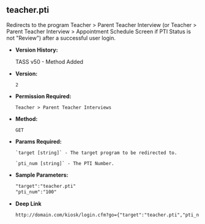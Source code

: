 **teacher.pti**
----
  Redirects to the program Teacher > Parent Teacher Interview (or Teacher > Parent Teacher Interview > Appointment Schedule Screen if PTI Status is not "Review") after a successful user login.

  * **Version History:**

     TASS v50 - Method Added

* **Version:**

  	`2`

* **Permission Required:**

  	`Teacher > Parent Teacher Interviews`

* **Method:**

  	`GET`
  
*  **Params Required:**

	   `target [string]` - The target program to be redirected to.

	   `pti_num [string]` - The PTI Number.
    
* **Sample Parameters:**

	```HTML
	"target":"teacher.pti"
	"pti_num":"100"
	```

* **Deep Link**

	```HTML
	http://domain.com/kiosk/login.cfm?go={"target":"teacher.pti","pti_num":"100"}
	```
